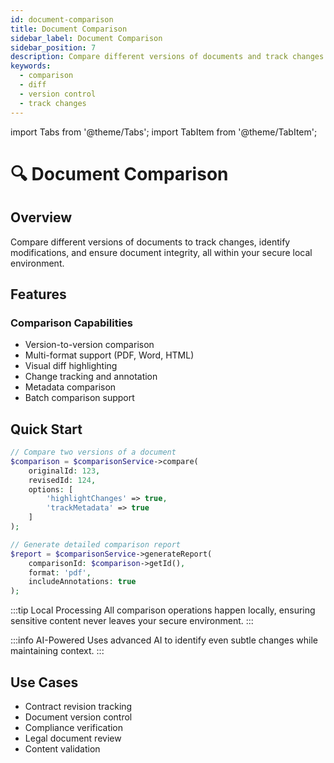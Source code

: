 ```yaml
---
id: document-comparison
title: Document Comparison
sidebar_label: Document Comparison
sidebar_position: 7
description: Compare different versions of documents and track changes
keywords:
  - comparison
  - diff
  - version control
  - track changes
---
```


import Tabs from '@theme/Tabs';
import TabItem from '@theme/TabItem';

# 🔍 Document Comparison

## Overview
Compare different versions of documents to track changes, identify modifications, and ensure document integrity, all within your secure local environment.

## Features

### Comparison Capabilities
- Version-to-version comparison
- Multi-format support (PDF, Word, HTML)
- Visual diff highlighting
- Change tracking and annotation
- Metadata comparison
- Batch comparison support

## Quick Start

<Tabs>
<TabItem value="compare" label="Compare Documents" default>

```php
// Compare two versions of a document
$comparison = $comparisonService->compare(
    originalId: 123,
    revisedId: 124,
    options: [
        'highlightChanges' => true,
        'trackMetadata' => true
    ]
);
```

</TabItem>
<TabItem value="report" label="Generate Report">

```php
// Generate detailed comparison report
$report = $comparisonService->generateReport(
    comparisonId: $comparison->getId(),
    format: 'pdf',
    includeAnnotations: true
);
```

</TabItem>
</Tabs>

:::tip Local Processing
All comparison operations happen locally, ensuring sensitive content never leaves your secure environment.
:::

:::info AI-Powered
Uses advanced AI to identify even subtle changes while maintaining context.
:::

## Use Cases
- Contract revision tracking
- Document version control
- Compliance verification
- Legal document review
- Content validation 